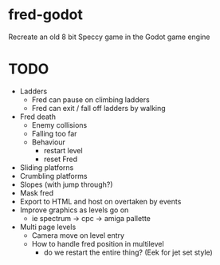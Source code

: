 # fred-godot
Recreate an old 8 bit Speccy game in the Godot game engine







# TODO
+ Ladders
  + Fred can pause on climbing ladders
  + Fred can exit / fall off ladders by walking
+ Fred death
  + Enemy collisions
  + Falling too far
  + Behaviour
    + restart level
    + reset Fred
+ Sliding platforns
+ Crumbling platforms
+ Slopes (with jump through?)
+ Mask fred
+ Export to HTML and host on overtaken by events
+ Improve graphics as levels go on 
  + ie spectrum -> cpc -> amiga pallette
+ Multi page levels
  + Camera move on level entry
  + How to handle fred position in multilevel
    + do we restart the entire thing? (Eek for jet set style)

